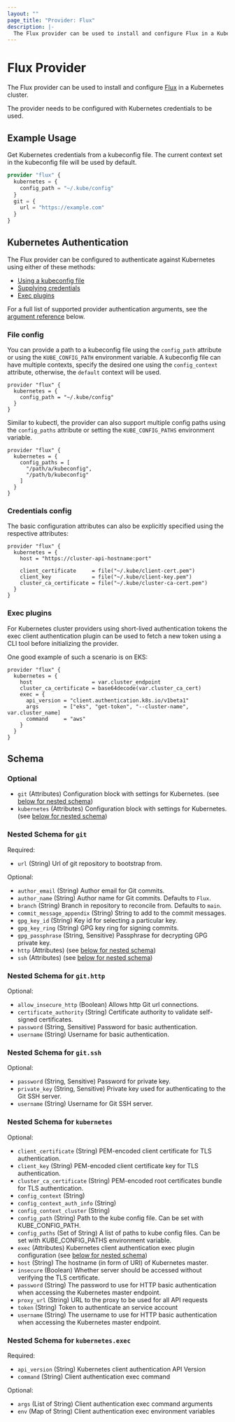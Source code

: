 ```yaml
---
layout: ""
page_title: "Provider: Flux"
description: |-
  The Flux provider can be used to install and configure Flux in a Kubernetes cluster.
---
```


# Flux Provider

The Flux provider can be used to install and configure [Flux](https://github.com/fluxcd/flux2/) in a Kubernetes cluster.

The provider needs to be configured with Kubernetes credentials to be used.

## Example Usage

Get Kubernetes credentials from a kubeconfig file. The current context set in the kubeconfig file will be used by default.

```terraform
provider "flux" {
  kubernetes = {
    config_path = "~/.kube/config"
  }
  git = {
    url = "https://example.com"
  }
}
```

## Kubernetes Authentication

The Flux provider can be configured to authenticate against Kubernetes using
either of these methods:

* [Using a kubeconfig file](#file-config)
* [Supplying credentials](#credentials-config)
* [Exec plugins](#exec-plugins)

For a full list of supported provider authentication arguments, see the [argument reference](#nestedatt--kubernetes) below.

### File config

You can provide a path to a kubeconfig file using the `config_path` attribute or
using the `KUBE_CONFIG_PATH` environment variable.
A kubeconfig file can have multiple contexts, specify the desired one using the
`config_context` attribute, otherwise, the `default` context will be used.

```hcl
provider "flux" {
  kubernetes = {
    config_path = "~/.kube/config"
  }
}
```

Similar to kubectl, the provider can also support multiple config paths using
the `config_paths` attribute or setting the `KUBE_CONFIG_PATHS` environment
variable.

```hcl
provider "flux" {
  kubernetes = {
    config_paths = [
      "/path/a/kubeconfig",
      "/path/b/kubeconfig"
    ]
  }
}
```


### Credentials config

The basic configuration attributes can also be explicitly specified using the
respective attributes:

```hcl
provider "flux" {
  kubernetes = {
    host = "https://cluster-api-hostname:port"

    client_certificate     = file("~/.kube/client-cert.pem")
    client_key             = file("~/.kube/client-key.pem")
    cluster_ca_certificate = file("~/.kube/cluster-ca-cert.pem")
  }
}
```


### Exec plugins

For Kubernetes cluster providers using short-lived authentication tokens the
exec client authentication plugin can be used to fetch a new token using a CLI
tool before initializing the provider.

One good example of such a scenario is on EKS:

```hcl
provider "flux" {
  kubernetes = {
    host                   = var.cluster_endpoint
    cluster_ca_certificate = base64decode(var.cluster_ca_cert)
    exec = {
      api_version = "client.authentication.k8s.io/v1beta1"
      args        = ["eks", "get-token", "--cluster-name", var.cluster_name]
      command     = "aws"
    }
  }
}
```


<!-- schema generated by tfplugindocs -->
## Schema

### Optional

- `git` (Attributes) Configuration block with settings for Kubernetes. (see [below for nested schema](#nestedatt--git))
- `kubernetes` (Attributes) Configuration block with settings for Kubernetes. (see [below for nested schema](#nestedatt--kubernetes))

<a id="nestedatt--git"></a>
### Nested Schema for `git`

Required:

- `url` (String) Url of git repository to bootstrap from.

Optional:

- `author_email` (String) Author email for Git commits.
- `author_name` (String) Author name for Git commits. Defaults to `Flux`.
- `branch` (String) Branch in repository to reconcile from. Defaults to `main`.
- `commit_message_appendix` (String) String to add to the commit messages.
- `gpg_key_id` (String) Key id for selecting a particular key.
- `gpg_key_ring` (String) GPG key ring for signing commits.
- `gpg_passphrase` (String, Sensitive) Passphrase for decrypting GPG private key.
- `http` (Attributes) (see [below for nested schema](#nestedatt--git--http))
- `ssh` (Attributes) (see [below for nested schema](#nestedatt--git--ssh))

<a id="nestedatt--git--http"></a>
### Nested Schema for `git.http`

Optional:

- `allow_insecure_http` (Boolean) Allows http Git url connections.
- `certificate_authority` (String) Certificate authority to validate self-signed certificates.
- `password` (String, Sensitive) Password for basic authentication.
- `username` (String) Username for basic authentication.


<a id="nestedatt--git--ssh"></a>
### Nested Schema for `git.ssh`

Optional:

- `password` (String, Sensitive) Password for private key.
- `private_key` (String, Sensitive) Private key used for authenticating to the Git SSH server.
- `username` (String) Username for Git SSH server.



<a id="nestedatt--kubernetes"></a>
### Nested Schema for `kubernetes`

Optional:

- `client_certificate` (String) PEM-encoded client certificate for TLS authentication.
- `client_key` (String) PEM-encoded client certificate key for TLS authentication.
- `cluster_ca_certificate` (String) PEM-encoded root certificates bundle for TLS authentication.
- `config_context` (String)
- `config_context_auth_info` (String)
- `config_context_cluster` (String)
- `config_path` (String) Path to the kube config file. Can be set with KUBE_CONFIG_PATH.
- `config_paths` (Set of String) A list of paths to kube config files. Can be set with KUBE_CONFIG_PATHS environment variable.
- `exec` (Attributes) Kubernetes client authentication exec plugin configuration (see [below for nested schema](#nestedatt--kubernetes--exec))
- `host` (String) The hostname (in form of URI) of Kubernetes master.
- `insecure` (Boolean) Whether server should be accessed without verifying the TLS certificate.
- `password` (String) The password to use for HTTP basic authentication when accessing the Kubernetes master endpoint.
- `proxy_url` (String) URL to the proxy to be used for all API requests
- `token` (String) Token to authenticate an service account
- `username` (String) The username to use for HTTP basic authentication when accessing the Kubernetes master endpoint.

<a id="nestedatt--kubernetes--exec"></a>
### Nested Schema for `kubernetes.exec`

Required:

- `api_version` (String) Kubernetes client authentication API Version
- `command` (String) Client authentication exec command

Optional:

- `args` (List of String) Client authentication exec command arguments
- `env` (Map of String) Client authentication exec environment variables